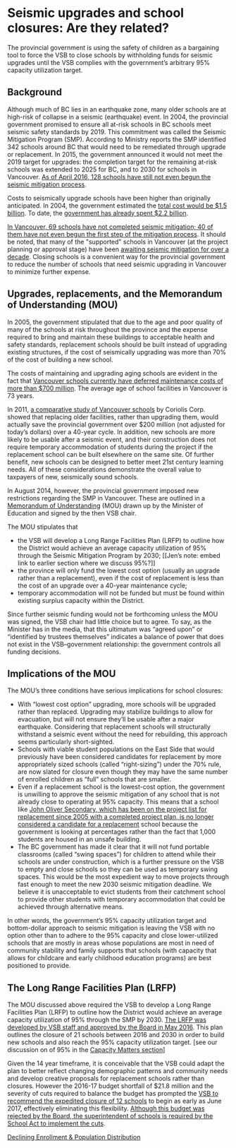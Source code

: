 # Seismic upgrades and school closures: Are they related?

The provincial government is using the safety of children as a bargaining tool to force the VSB to close schools by withholding funds for seismic upgrades until the VSB complies with the government’s arbitrary 95% capacity utilization target. 


## Background

Although much of BC lies in an earthquake zone, many older schools are at high-risk of collapse in a seismic (earthquake) event. In 2004, the provincial government promised to ensure all at-risk schools in BC schools meet seismic safety standards by 2019. This commitment was called the Seismic Mitigation Program (SMP). According to Ministry reports the SMP identified 342 schools around BC that would need to be remediated through upgrade or replacement. In 2015, the government announced it would not meet the 2019 target for upgrades: the completion target for the remaining at-risk schools was extended to 2025 for BC, and to 2030 for schools in Vancouver. [As of April 2016, 128 schools have still not even begun the seismic mitigation process](http://www2.gov.bc.ca/assets/gov/education/administration/resource-management/capital-planning/seismic-mitigation/progress_report.pdf).

Costs to seismically upgrade schools have been higher than originally anticipated. In 2004, the government estimated the [total cost would be $1.5 billion](https://www.bcauditor.com/sites/default/files/publications/files/2008_Report-Planning_for_School_Seismic_Safety.pdf.). To date, the [government has already spent $2.2 billion](http://www.vancouversun.com/news/Seismic+upgrading+schools+pushed+back+years+with+video/10865738/story.html).

[In Vancouver, 69 schools have not completed seismic mitigation; 40 of them have not even begun the first step of the mitigation process](http://engage.vsb.bc.ca/faq/faq-seismic-mitigation-program). It should be noted, that many of the "supported" schools in Vancouver (at the project planning or approval stage) have been [awaiting seismic mitigation for over a decade](http://www.vancouversun.com/news/Funding+delays+feasibility+studies+political+squabbles+delay+school+seismic+upgrades/10868675/story.html). Closing schools is a convenient way for the provincial government to reduce the number of schools that need seismic upgrading in Vancouver to minimize further expense.

## Upgrades, replacements, and the Memorandum of Understanding (MOU)

In 2005, the government stipulated that due to the age and poor quality of many of the schools at risk throughout the province and the expense required to bring and maintain these buildings to acceptable health and safety standards, replacement schools should be built instead of upgrading existing structures, if the cost of seismically upgrading was more than 70% of the cost of building a new school.

The costs of maintaining and upgrading aging schools are evident in the fact that [Vancouver schools currently have deferred maintenance costs of more than $700 million](http://engage.vsb.bc.ca/wp-content/uploads/2016/05/lrfp-final-report-may-2016-board-approved2.pdf). The average age of school facilities in Vancouver is 73 years.

In 2011, [a comparative study of Vancouver schools](http://www.vsb.bc.ca/sites/default/files/13Sept18_op_commII_item2%20-%20revised.pdf) by Coriolis Corp. showed that replacing older facilities, rather than upgrading them, would actually save the provincial government over $200 million (not adjusted for today’s dollars) over a 40-year cycle. In addition, new schools are more likely to be usable after a seismic event, and their construction does not require temporary accommodation of students during the project if the replacement school can be built elsewhere on the same site. Of further benefit, new schools can be designed to better meet 21st century learning needs. All of these considerations demonstrate the overall value to taxpayers of new, seismically sound schools.

In August 2014, however, the provincial government imposed new restrictions regarding the SMP in Vancouver. These are outlined in a [Memorandum of Understanding](https://www.vsb.bc.ca/sites/default/files/publications/Signed%20MOU%20re%20VBE%20Seismic%20Mitigation%20Project%20Office.pdf) (MOU) drawn up by the Minister of Education and signed by the then VSB chair. 

The MOU stipulates that
* the VSB will develop a Long Range Facilities Plan (LRFP) to outline how the District would achieve an average capacity utilization of 95% through the Seismic Mitigation Program by 2030; [[Jen’s note: embed link to earlier section where we discuss 95%?]]
* the province will only fund the lowest cost option (usually an upgrade rather than a replacement), even if the cost of replacement is less than the cost of an upgrade over a 40-year maintenance cycle;
* temporary accommodation will not be funded but must be found within existing surplus capacity within the District.

Since further seismic funding would not be forthcoming unless the MOU was signed, the VSB chair had little choice but to agree. To say, as the Minister has in the media, that this ultimatum was “agreed upon” or “identified by trustees themselves” indicates a balance of power that does not exist in the VSB–government relationship: the government controls all funding decisions.

## Implications of the MOU

The MOU’s three conditions have serious implications for school closures:
* With “lowest cost option” upgrading, more schools will be upgraded rather than replaced. Upgrading may stabilize buildings to allow for evacuation, but will not ensure they’ll be usable after a major earthquake. Considering that replacement schools will structurally withstand a seismic event without the need for rebuilding, this approach seems particularly short-sighted. 
* Schools with viable student populations on the East Side that would previously have been considered candidates for replacement by more appropriately sized schools (called “right-sizing”) under the 70% rule, are now slated for closure even though they may have the same number of enrolled children as “full” schools that are smaller.
* Even if a replacement school is the lowest-cost option, the government is unwilling to approve the seismic mitigation of any school that is not already close to operating at 95% capacity. This means that a school like [John Oliver Secondary, which has been on the project list for replacement since 2005 with a completed project plan, is no longer considered a candidate for a replacement](http://www.vancouversun.com/news/Seismic+upgrading+schools+pushed+back+years+with+video/10865738/story.html) school because the government is looking at percentages rather than the fact that 1,000 students are housed in an unsafe building.
* The BC government has made it clear that it will not fund portable classrooms (called “swing spaces”) for children to attend while their schools are under construction, which is a further pressure on the VSB to empty and close schools so they can be used as temporary swing spaces. This would be the most expedient way to move projects through fast enough to meet the new 2030 seismic mitigation deadline. We believe it is unacceptable to evict students from their catchment school to provide other students with temporary accommodation that could be achieved through alternative means.

In other words, the government’s 95% capacity utilization target and bottom-dollar approach to seismic mitigation is leaving the VSB with no option other than to adhere to the 95% capacity and close lower-utilized schools that are mostly in areas whose populations are most in need of community stability and family supports that schools (with capacity that allows for childcare and early childhood education programs) are best positioned to provide. 

## The Long Range Facilities Plan (LRFP)

The MOU discussed above required the VSB to develop a Long Range Facilities Plan (LRFP) to outline how the District would achieve an average capacity utilization of 95% through the SMP by 2030. [The LRFP was developed by VSB staff and approved by the Board in May 2016](http://engage.vsb.bc.ca/wp-content/uploads/2016/05/lrfp-final-report-may-2016-board-approved2.pdf). This plan outlines the closure of 21 schools between 2016 and 2030 in order to build new schools and also reach the 95% capacity utilization target. [see our discussion on of 95% in the [Capacity Matters section](/capacity-matters-definitions)]

Given the 14 year timeframe, it is conceivable that the VSB could adapt the plan to better reflect changing demographic patterns and community needs and develop creative proposals for replacement schools rather than closures. However the 2016-17 budget shortfall of $21.8 million and the severity of cuts required to balance the budget has prompted the [VSB to recommend the expedited closure of 12 schools](http://engage.vsb.bc.ca./) to begin as early as June 2017, effectively eliminating this flexibility. [Although this budget was rejected by the Board, the superintendent of schools is required by the School Act to implement the cuts](http://www.vsb.bc.ca/sites/default/files/financials/June30th-Budget-Update-2016-2017.pdf).

[​Declining Enrollment & Population Distribution](/declining-enrollment)